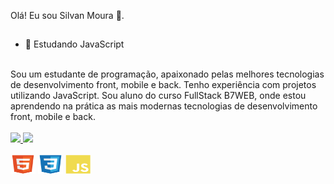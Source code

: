 Olá! Eu sou Silvan Moura 👋.
##
- 🌱 Estudando JavaScript
<br>
Sou um estudante de programação, apaixonado pelas melhores tecnologias de desenvolvimento front, mobile e back. Tenho experiência com projetos utilizando JavaScript. Sou aluno do curso FullStack B7WEB, onde estou aprendendo na prática as mais modernas tecnologias de desenvolvimento front, mobile e back.
<br>
<br>
<div>
  <a href="https://github.com/SilvanMoura">
  <img height="185em" src="https://github-readme-stats.vercel.app/api?username=SilvanMoura&show_icons=true&theme=prussian&include_all_commits=true&count_private=true"/>
  <img height="185em" src="https://github-readme-stats.vercel.app/api/top-langs/?username=SilvanMoura&layout=compact&langs_count=7&theme=prussian"/>
</div>
<div style="display: inline-block"><br> 
  <img align="center" alt="Silcan-HTML" height="30" width="40" src="https://raw.githubusercontent.com/devicons/devicon/master/icons/html5/html5-original.svg">
  <img align="center" alt="Silvan-CSS" height="30" width="40" src="https://raw.githubusercontent.com/devicons/devicon/master/icons/css3/css3-original.svg">
  <img align="center" alt="Silvan-Js" height="30" width="40" src="https://raw.githubusercontent.com/devicons/devicon/master/icons/javascript/javascript-plain.svg">
</div>

##


<!--
- 🔭 I’m currently working on ...

- 👯 I’m looking to collaborate on ...
- 🤔 I’m looking for help with ...
- 💬 Ask me about ...
- 📫 How to reach me: ...
- 😄 Pronouns: ...
- ⚡ Fun fact: ...
-->
